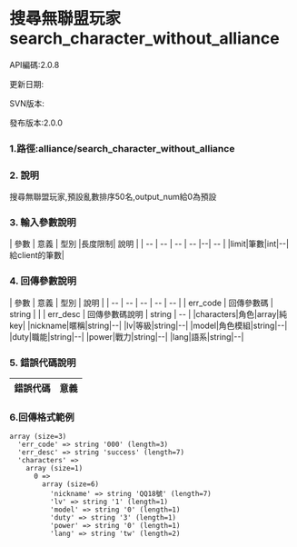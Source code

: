 # 搜尋無聯盟玩家 search_character_without_alliance




API編碼:2.0.8





更新日期:

> 

SVN版本:

> 

發布版本:2.0.0
### 1.路徑:alliance/search_character_without_alliance

### 2. 說明

搜尋無聯盟玩家,預設亂數排序50名,output_num給0為預設
### 3. 輸入參數說明
| 參數 | 意義 | 型別 |長度限制| 說明 |
| -- | -- | -- | -- |--| -- |
|limit|筆數|int|--|給client的筆數|

### 4. 回傳參數說明
| 參數 | 意義 | 型別 | 說明 |
| -- | -- | -- | -- | -- |
| err_code | 回傳參數碼 | string |  |
| err_desc | 回傳參數碼說明 | string | -- |
|characters|角色|array|純key|
|nickname|暱稱|string|--|
|lv|等級|string|--|
|model|角色模組|string|--|
|duty|職能|string|--|
|power|戰力|string|--|
|lang|語系|string|--|




### 5. 錯誤代碼說明
|錯誤代碼|意義|
|--|--|

### 6.回傳格式範例

```
array (size=3)
  'err_code' => string '000' (length=3)
  'err_desc' => string 'success' (length=7)
  'characters' => 
    array (size=1)
      0 => 
        array (size=6)
          'nickname' => string 'QQ18號' (length=7)
          'lv' => string '1' (length=1)
          'model' => string '0' (length=1)
          'duty' => string '3' (length=1)
          'power' => string '0' (length=1)
          'lang' => string 'tw' (length=2)
```